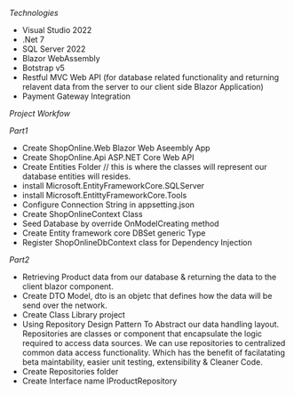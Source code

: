 *Technologies*
- Visual Studio 2022
- .Net 7
- SQL Server 2022
- Blazor WebAssembly
- Botstrap v5
- Restful MVC Web API (for database related functionality and returning relavent data from the server to our client side Blazor Application)
- Payment Gateway Integration

*Project Workfow*

*Part1*
- Create ShopOnline.Web Blazor Web Aseembly App
- Create ShopOnline.Api ASP.NET Core Web API 
- Create Entities Folder // this is where the classes will represent our database entities will resides.
- install Microsoft.EntityFrameworkCore.SQLServer
- install Microsoft.EntittyFrameworkCore.Tools
- Configure Connection String in appsetting.json
- Create ShopOnlineContext Class
- Seed Database by override OnModelCreating method
- Create Entity framework core DBSet generic Type
- Register ShopOnlineDbContext class for Dependency Injection

*Part2*

- Retrieving Product data from our database & returning the data to the client blazor component.
- Create DTO Model, dto is an objetc that defines how the data will be send over the network.
- Create Class Library project
- Using Repository Design Pattern To Abstract our data handling layout. Repositories are classes or component that encapsulate the logic required to access data sources. We can use repositories to centralized common data access functionality. Which has the benefit of facilatating beta maintability, easier unit testing, extensibility & Cleaner Code.
- Create Repositories folder
- Create Interface name IProductRepository

